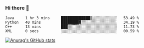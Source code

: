 ### Hi there 👋
<!--START_SECTION:waka-->

```text
Java     1 hr 3 mins     █████████████▒░░░░░░░░░░░   53.49 %
Python   40 mins         ████████▓░░░░░░░░░░░░░░░░   34.19 %
C++      13 mins         ███░░░░░░░░░░░░░░░░░░░░░░   11.73 %
XML      0 secs          ░░░░░░░░░░░░░░░░░░░░░░░░░   00.59 %
```

<!--END_SECTION:waka-->
[![Anurag's GitHub stats](https://github-readme-stats.vercel.app/api?username=Kevinbarrero)](https://github.com/anuraghazra/github-readme-stats)
<!--
**Kevinbarrero/Kevinbarrero** is a ✨ _special_ ✨ repository because its `README.md` (this file) appears on your GitHub profile.

Here are some ideas to get you started:

- 🔭 I’m currently working on ...
- 🌱 I’m currently learning ...
- 👯 I’m looking to collaborate on ...
- 🤔 I’m looking for help with ...
- 💬 Ask me about ...
- 📫 How to reach me: ...
- 😄 Pronouns: ...
- ⚡ Fun fact: ...

-->


